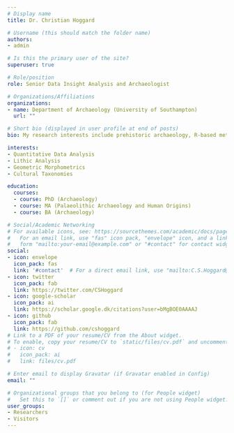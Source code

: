 ```yaml
---
# Display name
title: Dr. Christian Hoggard

# Username (this should match the folder name)
authors:
- admin

# Is this the primary user of the site?
superuser: true

# Role/position
role: Senior Data Insight Analysis and Archaeologist

# Organizations/Affiliations
organizations:
- name: Department of Archaeology (University of Southampton)
  url: ""

# Short bio (displayed in user profile at end of posts)
bio: My research interests include prehistoric archaeology, R-based methodologies and artefact shape analysis.

interests:
- Quantitative Data Analysis
- Lithic Analysis
- Geometric Morphometrics
- Cultural Taxonomies

education:
  courses:
  - course: PhD (Archaeology)
  - course: MA (Palaeolithic Archaeology and Human Origins)
  - course: BA (Archaeology)

# Social/Academic Networking
# For available icons, see: https://sourcethemes.com/academic/docs/page-builder/#icons
#   For an email link, use "fas" icon pack, "envelope" icon, and a link in the
#   form "mailto:your-email@example.com" or "#contact" for contact widget.
social:
- icon: envelope
  icon_pack: fas
  link: '#contact'  # For a direct email link, use "mailto:C.S.Hoggard@soton.ac.uk".
- icon: twitter
  icon_pack: fab
  link: https://twitter.com/CSHoggard
- icon: google-scholar
  icon_pack: ai
  link: https://scholar.google.dk/citations?user=bMgBOE0AAAAJ
- icon: github
  icon_pack: fab
  link: https://github.com/cshoggard
# Link to a PDF of your resume/CV from the About widget.
# To enable, copy your resume/CV to `static/files/cv.pdf` and uncomment the lines below.
# - icon: cv
#   icon_pack: ai
#   link: files/cv.pdf

# Enter email to display Gravatar (if Gravatar enabled in Config)
email: ""

# Organizational groups that you belong to (for People widget)
#   Set this to `[]` or comment out if you are not using People widget.
user_groups:
- Researchers
- Visitors
---
```


